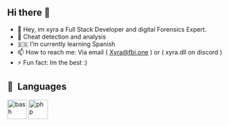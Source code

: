 ## Hi there 👋

- 🔭 Hey, im xyra a Full Stack Developer  and digital Forensics Expert.
- 🔎 Cheat detection and analysis
- 🇪🇸 I’m currently learning Spanish
- 📫 How to reach me: Via email ( Xyra@fbi.one ) or ( xyra.dll on discord ) 
- ⚡ Fun fact: Im the best :)

<h2> 🚀 &nbsp;Languages</h2>
<p align="left">
<img src="https://cdn.jsdelivr.net/gh/devicons/devicon/icons/bash/bash-original.svg" alt="bash" width="45" height="45"/>
<img src="https://cdn.jsdelivr.net/gh/devicons/devicon/icons/php/php-original.svg" alt="php" width="45" height="45"/>
</p>
